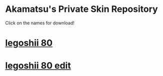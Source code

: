 # Akamatsu's Private Skin Repository

Click on the names for download!

# [legoshii 80](https://dl.dropboxusercontent.com/s/rwod8mcmesjbp42/legoshii%2080.osk?dl=0)

# [legoshii 80 edit](https://dl.dropboxusercontent.com/s/k1ws6eqjb4ij2uh/legoshii%2080%20edit.osk?dl=0)
